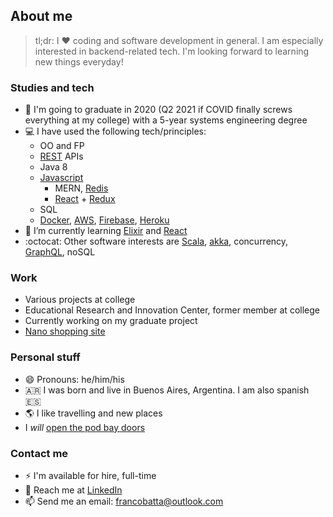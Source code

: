 ## About me
> tl;dr: I :heart: coding and software development in general. I am especially interested in backend-related tech. I'm looking forward to learning new things everyday!
### Studies and tech
- :book: I'm going to graduate in 2020 (Q2 2021 if COVID finally screws everything at my college) with a 5-year systems engineering degree
- :computer: I have used the following tech/principles:
  - OO and FP
  - [REST](https://standards.rest/) APIs
  - Java 8
  - [Javascript](https://developer.mozilla.org/en-US/docs/Web/JavaScript)
    - MERN, [Redis](https://redis.io/)
    - [React](https://reactjs.org/) + [Redux](https://react-redux.js.org/)
  - SQL
  - [Docker](https://www.docker.com/), [AWS](https://aws.amazon.com/es/), [Firebase](https://firebase.google.com/), [Heroku](https://www.heroku.com/)
- 🌱 I’m currently learning [Elixir](https://elixir-lang.org/) and [React](https://reactjs.org/)
- :octocat: Other software interests are [Scala](https://www.scala-lang.org/), [akka](https://akka.io/), concurrency, [GraphQL](https://graphql.org/), noSQL
### Work
- Various projects at college
- Educational Research and Innovation Center, former member at college
- Currently working on my graduate project
- [Nano shopping site](https://librosoma.web.app)
### Personal stuff
- 😄 Pronouns: he/him/his
- :argentina: I was born and live in Buenos Aires, Argentina. I am also spanish :es:
- :earth_americas: I like travelling and new places
- I _will_ [open the pod bay doors](https://www.youtube.com/watch?v=qDrDUmuUBTo)
### Contact me
- ⚡ I'm available for hire, full-time
- 💬	Reach me at [LinkedIn](https://www.linkedin.com/in/francobatta/)
- 📫 Send me an email: francobatta@outlook.com
